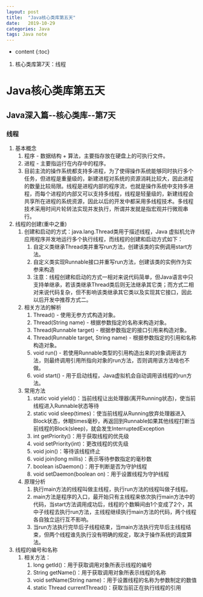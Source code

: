 ```yaml
---
layout: post
title:  "Java核心类库第五天"
date:   2019-10-29
categories: Java
tags: Java note
---
```


* content
{:toc}

1. 核心类库第7天：线程









# Java核心类库第五天
## Java深入篇--核心类库--第7天
### 线程
1. 基本概念
    1. 程序 - 数据结构 + 算法，主要指存放在硬盘上的可执行文件。
    2. 进程 - 主要指运行在内存中的程序。
    3. 目前主流的操作系统都支持多进程，为了使得操作系统能够同时执行多个任务，但进程是重量级的，新建进程对系统的资源消耗比较大，因此进程的数量比较局限。线程是进程内部的程序流，也就是操作系统中支持多进程，而每个进程的内部又可以支持多线程，线程是轻量级的，新建线程会共享所在进程的系统资源，因此以后的开发中都采用多线程技术。多线程技术采用时间片轮转法实现并发执行，所谓并发就是指宏观并行微观串行。
2. 线程的创建(重中之重)
    1. 创建和启动的方式：java.lang.Thread类用于描述线程，Java 虚拟机允许应用程序并发地运行多个执行线程，而线程的创建和启动方式如下：
        1. 自定义类继承Thread类并重写run方法，创建该类的实例调用start方法。
        2. 自定义类实现Runnable接口并重写run方法，创建该类的实例作为实参来构造 
        3. 注意：线程创建和启动的方式一相对来说代码简单，但Java语言中只支持单继承，若该类继承Thread类后则无法继承其它类；而方式二相对来说代码复杂，但不影响该类继承其它类以及实现其它接口，因此以后开发中推荐方式二。
    2. 相关方法的解析
        1. Thread() - 使用无参方式构造对象。
        2. Thread(String name) - 根据参数指定的名称来构造对象。
        3. Thread(Runnable target) - 根据参数指定的接口引用来构造对象。
        4. Thread(Runnable target, String name) - 根据参数指定的引用和名称构造对象。
        5. void run() - 若使用Runnable类型的引用构造出来的对象调用该方法，则最终调用引用所指向对象的run方法，否则调用该方法啥也不做。
        6. void start() - 用于启动线程，Java虚拟机会自动调用该线程的run方法。
    3. 常用方法
        1. static void yield()：当前线程让出处理器(离开Running状态)，使当前线程进入Runnable状态等待
        2. static void sleep(times)：使当前线程从Running放弃处理器进入Block状态，休眠times毫秒，再返回到Runnable如果其他线程打断当前线程的Block(sleep)，就会发生InterruptedException
        3. int getPriority()：用于获取线程的优先级
        4. void setPriority(int)：更改线程的优先级
        5. void join()：等待该线程终止
        6. void join(long millis)：表示等待参数指定的毫秒数
        7. boolean isDaemon()：用于判断是否为守护线程
        8. void setDaemon(boolean on)：用于设置线程为守护线程
    4. 原理分析
        1. 执行main方法的线程叫做主线程，执行run方法的线程叫做子线程。
        2. main方法是程序的入口，最开始只有主线程来依次执行main方法中的代码，当start方法调用成功后，线程的个数瞬间由1个变成了2个，其中子线程去执行run方法，主线程继续执行main方法的代码，两个线程各自独立运行互不影响。
        3. 当run方法执行完毕后子线程结束，当main方法执行完毕后主线程结束，但两个线程谁先执行没有明确的规定，取决于操作系统的调度算法。
3. 线程的编号和名称
    1. 相关方法：
        1. long getId()：用于获取调用对象所表示线程的编号
        2. String getName()：用于获取调用对象所表示线程的名称
        3. void setName(String name)：用于设置线程的名称为参数制定的数值
        4. static Thread currentThread()：获取当前正在执行线程的引用

























